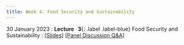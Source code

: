 ```yaml
---
title: Week 4: Food Security and Sustainability
---
```


30 January 2023
: **Lecture &nbsp; 3**{: .label .label-blue} Food Security and Sustainability
  : [[Slides](https://canvas.nus.edu.sg/courses/42112/pages/lecture-3-food-security-and-sustainability?module_item_id=97188)] [[Panel Discussion Q&A](https://canvas.nus.edu.sg/courses/42112/discussion_topics/27407?module_item_id=97461)]
